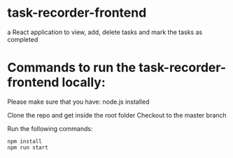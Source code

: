 # task-recorder-frontend
a React application to view, add, delete tasks and mark the tasks as completed 

# Commands to run the task-recorder-frontend locally:

Please make sure that you have:
node.js installed

Clone the repo and get inside the root folder
Checkout to the master branch

Run the following commands:
```
npm install 
npm run start

